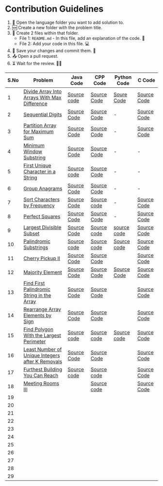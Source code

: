 # Contribution Guidelines
1. 📂 Open the language folder you want to add solution to.
2. 🆕 Create a new folder with the problem title.
3. 📄 Create 2 files within that folder.
   - File 1: `README.md` - In this file, add an explanation of the code. 📝
   - File 2: Add your code in this file. 💻
4. 💾 Save your changes and commit them. 🚀
5. 📤 Open a pull request. 
6. ⏳ Wait for the review. 🕵️‍♂️

| S.No | Problem | Java Code | CPP Code | Python Code | C Code |
|------|---------|-----------|----------|-------------|--------|
| 1    | [Divide Array Into Arrays With Max Difference](https://leetcode.com/problems/divide-array-into-arrays-with-max-difference/solutions/4656946/max-difference-java-basics-sorting/?envType=daily-question&envId=2024-02-01)        |  [Source code](https://github.com/dhruvabhat24/Leetcode-2024/tree/main/February/Java/Divide%20Array%20Into%20Arrays%20With%20Max%20Difference.)         | [Source Code](https://github.com/dhruvabhat24/Leetcode-2024/tree/main/February/CPP/Divide%20Array%20Into%20Arrays%20With%20Max%20Difference)         |   [Soure Code](https://github.com/dhruvabhat24/Leetcode-2024/tree/main/February/Python/Divide%20Array%20Into%20Arrays%20With%20Max%20Difference)          | [Source Code](https://github.com/dhruvabhat24/Leetcode-2024/tree/main/February/C/Divide%20Array)       |
| 2    | [Sequential Digits](https://leetcode.com/problems/sequential-digits/description/?envType=daily-question&envId=2024-02-02)        | [Source Code](https://github.com/dhruvabhat24/Leetcode-2024/tree/main/February/Java/Sequential%20Digits)          | [Source Code](https://github.com/dhruvabhat24/Leetcode-2024/tree/main/February/CPP/Sequential%20Digits)         |     -        |  [Source Code](https://github.com/dhruvabhat24/Leetcode-2024/tree/main/February/C/Sequential%20Digits)      |
| 3    | [Partition Array for Maximum Sum](https://leetcode.com/problems/partition-array-for-maximum-sum/description/?envType=daily-question&envId=2024-02-03)        | [Source Code](https://github.com/dhruvabhat24/Leetcode-2024/tree/main/February/Java/Partition%20Array%20for%20Maximum%20Sum)          |[Source Code](https://github.com/dhruvabhat24/Leetcode-2024/tree/main/February/CPP/Divide%20Array%20Into%20Arrays%20With%20Max%20Difference)          |       -      |        [Source Code](https://github.com/pradyumna100903/Leetcode-2024/blob/main/February/C/Partition%20Array%20for%20Max%20Sum/Partition%20Array.c)
| 4    | [Minimum Window Substring](https://leetcode.com/problems/minimum-window-substring/description/?envType=daily-question&envId=2024-02-04)        |  [Source Code](https://github.com/dhruvabhat24/Leetcode-2024/tree/main/February/Java/Minimum%20Window%20Substring)         | [Source Code](https://github.com/dhruvabhat24/Leetcode-2024/tree/main/February/CPP/Minimum%20Window%20Substring)          |     -        |     -   |
| 5    | [First Unique Character in a String](https://leetcode.com/problems/first-unique-character-in-a-string/description/?envType=daily-question&envId=2024-02-05)        | [Source code](https://github.com/dhruvabhat24/Leetcode-2024/tree/main/February/Java/First%20Unique%20Character%20in%20a%20String)           | [Source Code](https://github.com/dhruvabhat24/Leetcode-2024/tree/main/February/CPP/First%20unique%20character)         |      -       |     -   |
| 6    |[Group Anagrams](https://leetcode.com/problems/group-anagrams/description/)         | [Source Code](https://github.com/dhruvabhat24/Leetcode-2024/tree/main/February/Java/Group%20Anagrams)          | [Source Code](https://github.com/dhruvabhat24/Leetcode-2024/tree/main/February/CPP/Group%20Anagrams)         |      -       |    -    |
| 7    |[Sort Characters by Frequency](https://leetcode.com/problems/sort-characters-by-frequency/?envType=daily-question&envId=2024-02-07)         |  [Source Code](https://github.com/dhruvabhat24/Leetcode-2024/tree/main/February/Java/Sort%20Characters%20By%20Frequency)         | [Source code](https://github.com/dhruvabhat24/Leetcode-2024/tree/main/February/CPP/Sort%20characters%20by%20frequency)   |   -  | [Source Code](https://github.com/pradyumna100903/Leetcode-2024/blob/main/February/C/Sort%20Characters%20By%20Characters%20/Frequency.c)    
| 8    | [Perfect Squares](https://leetcode.com/problems/perfect-squares/description/?envType=daily-question&envId=2024-02-08)        |  [Source Code](https://github.com/dhruvabhat24/Leetcode-2024/tree/main/February/Java/Perfect%20Squares)         |  [Source Code](https://github.com/dhruvabhat24/Leetcode-2024/tree/main/February/CPP/Perfect%20Squares)        |       -      |    [Source Code](https://github.com/pradyumna100903/Leetcode-2024/blob/main/February/C/Perfect%20Square/Perfect%20Square.c) 
| 9    |  [Largest Divisible Subset](https://leetcode.com/problems/largest-divisible-subset/description/?envType=daily-question&envId=2024-02-09)       |  [Source Code](https://github.com/dhruvabhat24/Leetcode-2024/tree/main/February/Java/Largest%20Divisible%20Subset)         | [Source code](https://github.com/dhruvabhat24/Leetcode-2024/tree/main/February/CPP/Largest%20Divisible%20Subset)         |[source code](https://github.com/GajananShenvi/Leetcode-2024/tree/main/February/Python/Largest%20Divisible%20Subset)            |        [Source Code](https://github.com/pradyumna100903/Leetcode-2024/blob/main/February/C/Largest%20Divisible%20Subset/Largest%20Subset.c)
| 10   |   [Palindromic Substrings](https://leetcode.com/problems/palindromic-substrings/description/?envType=daily-question&envId=2024-02-10)      |   [Source code](https://github.com/dhruvabhat24/Leetcode-2024/tree/main/February/Java/Palindromic%20Substrings)        | [Source code](https://github.com/Abiji-2020/Leetcode-2024/tree/main/February/CPP/Palindormic%20Substrings)                 | [Source code](https://github.com/GajananShenvi/Leetcode-2024/tree/main/February/Python/Palindromic%20Substrings)    |        [Source Code](https://github.com/pradyumna100903/Leetcode-2024/blob/main/February/C/Palindromic%20Substrings/Palindromic%20Substrings.c)
| 11   | [Cherry Pickup II](https://leetcode.com/problems/cherry-pickup-ii/description/?envType=daily-question&envId=2024-02-11)         | [Source Code](https://github.com/dhruvabhat24/Leetcode-2024/tree/main/February/Java/Cherry%20Pickup%20II)          | [Source Code](https://github.com/Abiji-2020/Leetcode-2024/tree/main/February/CPP/Cherry%20Pickup%20II)         |             |        [Source Code](https://github.com/pradyumna100903/Leetcode-2024/blob/main/February/C/Cherry%20Pickup%20/Cherry%20.c)
| 12   | [Majority Element](https://leetcode.com/problems/majority-element/description/?envType=daily-question&envId=2024-02-12)        |   [Source Code](https://github.com/dhruvabhat24/Leetcode-2024/tree/main/February/Java/Majority%20Element)        | [Source Code](https://github.com/Abiji-2020/Leetcode-2024/tree/main/February/CPP/Majority%20element)         | [Source Code](https://github.com/GajananShenvi/Leetcode-2024/tree/main/February/Python/Majority%20Element)            |        [Source Code](https://github.com/pradyumna100903/Leetcode-2024/blob/main/February/C/Majority%20Element/Majority.c)
| 13   | [Find First Palindromic String in the Array](https://leetcode.com/problems/find-first-palindromic-string-in-the-array/description/?envType=daily-question&envId=2024-02-13) | [Source Code](https://github.com/dhruvabhat24/Leetcode-2024/tree/main/February/Java/Find%20First%20Palindromic%20String%20in%20the%20Array) | [Source Code](https://github.com/Abiji-2020/Leetcode-2024/tree/main/February/CPP/Find%20First%20Palindrome)         |             |  [Source Code](https://github.com/pradyumna100903/Leetcode-2024/blob/main/February/C/Find%20First%20Palindromic%20String%20in%20Array/Palindromic%20String.c)      |
| 14   | [Rearrange Array Elements by Sign](https://leetcode.com/problems/rearrange-array-elements-by-sign/description/?envType=daily-question&envId=2024-02-14) |   [Source Code](https://github.com/dhruvabhat24/Leetcode-2024/tree/patch1%60/February/Java/Rearrange%20Array%20Elements%20by%20Sign)        | [Source Code](https://github.com/Abiji-2020/Leetcode-2024/tree/main/February/CPP/Rearrange%20Array%20%20Elements%20by%20sign)          |             |        [Source Code](https://github.com/pradyumna100903/Leetcode-2024/blob/main/February/C/Rearrange%20Array%20Elements%20by%20Sign/Rearrange%20Elements.c)
| 15   | [Find Polygon With the Largest Perimeter](https://leetcode.com/problems/find-polygon-with-the-largest-perimeter/description/) | [Source code](https://github.com/dhruvabhat24/Leetcode-2024/tree/main/February/Java/Find%20Polygon%20With%20the%20Largest%20Perimeter) | [Source code](https://github.com/Abiji-2020/Leetcode-2024/tree/main/February/CPP/Find%20Polygon%20With%20the%20largest%20perimeter)         | [Source code](https://github.com/GajananShenvi/Leetcode-2024/tree/main/February/Python/Find%20Polygon%20With%20the%20Largest%20Perimeter)            |        [Source Code](https://github.com/pradyumna100903/Leetcode-2024/blob/main/February/C/Find%20Polygon%20With%20Largest%20Perimeter/Polygon%20Perimeter.c)
| 16   | [Least Number of Unique Integers after K Removals](https://leetcode.com/problems/least-number-of-unique-integers-after-k-removals/description/)  | [Source Code](https://github.com/dhruvabhat24/Leetcode-2024/tree/P/February/Java/Least%20Number%20of%20Unique%20Integers%20after%20K%20Removals) |[Source Code](https://github.com/Abiji-2020/Leetcode-2024/tree/main/February/CPP/Least%20number%20of%20unique%20integers)          |             |[Source Code](https://github.com/pradyumna100903/Leetcode-2024/blob/main/February/C/Least%20Number%20of%20Unique%20Integers%20After%20K%20Removal/Least%20Numbers.c)        | 
| 17   | [Furthest Building You Can Reach](https://leetcode.com/problems/furthest-building-you-can-reach/description/)  | [Source code](https://github.com/dhruvabhat24/Leetcode-2024/tree/main/February/Java/Furthest%20Building%20You%20Can%20Reach) |[Source code](https://github.com/Abiji-2020/Leetcode-2024/tree/main/February/CPP/Furthest%20Building%20you%20can%20reach)          |             |        [Source Code](https://github.com/pradyumna100903/Leetcode-2024/blob/main/February/C/Furthest%20Building%20You%20Can%20Reach/Furthest%20Building.c)
| 18   | [Meeting Rooms III](https://leetcode.com/problems/meeting-rooms-iii/)        |           |[Source code](https://github.com/Abiji-2020/Leetcode-2024/tree/main/February/CPP/Meeting%20rooms%20iii)          |             |        [Source Code](https://github.com/pradyumna100903/Leetcode-2024/blob/main/February/C/Meeting%20Rooms%20III/Meeting%20Rooms.c)
| 19   |         |           |          |             |        |
| 20   |         |           |          |             |        |
| 21   |         |           |          |             |        |
| 22   |         |           |          |             |        |
| 23   |         |           |          |             |        |
| 24   |         |           |          |             |        |
| 25   |         |           |          |             |        |
| 26   |         |           |          |             |        |
| 27   |         |           |          |             |        |
| 28   |         |           |          |             |        |
| 29   |         |           |          |             |        |
